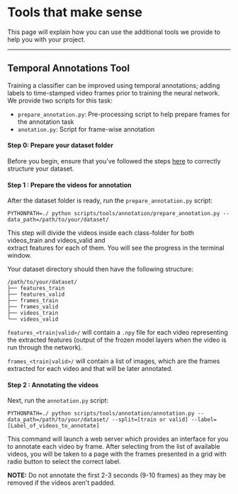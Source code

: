 # Tools that make sense

This page will explain how you can use the additional tools we provide to help you with 
your project. 

---

## Temporal Annotations Tool

Training a classifier can be improved using temporal annotations; adding labels to time-stamped 
video frames prior to training the neural network. We provide two scripts for this task:
- `prepare_annotation.py`: Pre-processing script to help prepare frames for the annotation task
- `anotation.py`: Script for frame-wise annotation

#### Step 0: Prepare your dataset folder
Before you begin, ensure that you've followed the steps [here](https://github.com/TwentyBN/sense/tree/master#build-your-own-classifier) 
to correctly structure your dataset.

#### Step 1 : Prepare the videos for annotation

After the dataset folder is ready, run the `prepare_annotation.py` script:

```commandline
PYTHONPATH=./ python scripts/tools/annotation/prepare_annotation.py --data_path=/path/to/your/dataset/
```

This step will divide the videos inside each class-folder for both videos_train and videos_valid and  
extract features for each of them. You will see the progress in the terminal window.

Your dataset directory should then have the following structure:
```
/path/to/your/dataset/
├── features_train
├── features_valid
├── frames_train
├── frames_valid
├── videos_train
└── videos_valid
```

`features_<train|valid>/` will contain a `.npy` file for each video representing the extracted 
features (output of the frozen model layers when the video is run through the network).

`frames_<train|valid>/` will contain a list of images, which are the frames extracted for each video
and that will be later annotated.

#### Step 2 : Annotating the videos

Next, run the `annotation.py` script:

```commandline
PYTHONPATH=./ python scripts/tools/annotation/annotation.py --data_path=/path/to/your/dataset/ --split=[train or valid] --label=[Label_of_videos_to_annotate]
```

This command will launch a web server which provides an interface for you to annotate each video by 
frame. After selecting from the list of available videos, you will be taken to a page with the 
frames presented in a grid with radio button to select the correct label.

**NOTE:** Do not annotate the first 2-3 seconds (9-10 frames) as they may be removed if the videos aren't padded.
